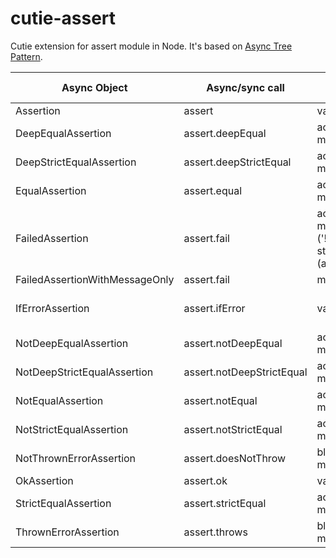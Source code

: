 # cutie-assert
Cutie extension for assert module in Node. It's based on [Async Tree Pattern](https://github.com/Guseyn/async-tree-patern/blob/master/Async_Tree_Patern.pdf).


| Async Object  | Async/sync call | Parameters | Representation result |
| ------------- | ----------------| ---------- | --------------------- |
| Assertion     | assert | value, message | value |
| DeepEqualAssertion | assert.deepEqual | actual, expected, message | actual |
| DeepStrictEqualAssertion | assert.deepStrictEqual | actual, expected, message | actual |
| EqualAssertion | assert.equal | actual, expected, message | actual |
| FailedAssertion | assert.fail | actual, expected, message, operator ('!='), stackStartFunction (assert.fail) | thrown error |
| FailedAssertionWithMessageOnly | assert.fail | message | thrown error |
| IfErrorAssertion | assert.ifError | value | thrown error or value(if it's false) |
| NotDeepEqualAssertion | assert.notDeepEqual | actual, expected, message | actual |
| NotDeepStrictEqualAssertion| assert.notDeepStrictEqual | actual, expected, message | actual |
| NotEqualAssertion| assert.notEqual| actual, expected, message | actual |
| NotStrictEqualAssertion | assert.notStrictEqual | actual, expected, message | actual |
| NotThrownErrorAssertion | assert.doesNotThrow | block, error, message | block |
| OkAssertion | assert.ok | value, message  | value |
| StrictEqualAssertion | assert.strictEqual | actual, expected, message | actual |
| ThrownErrorAssertion | assert.throws | block, error, message | block |
